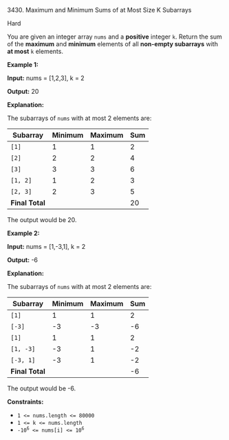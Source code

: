 3430\. Maximum and Minimum Sums of at Most Size K Subarrays

Hard

You are given an integer array `nums` and a **positive** integer `k`. Return the sum of the **maximum** and **minimum** elements of all **non-empty subarrays** with **at most** `k` elements.

**Example 1:**

**Input:** nums = [1,2,3], k = 2

**Output:** 20

**Explanation:**

The subarrays of `nums` with at most 2 elements are:

| **Subarray** | Minimum | Maximum | Sum |
|--------------|---------|---------|-----|
| `[1]`        | 1       | 1       | 2   |
| `[2]`        | 2       | 2       | 4   |
| `[3]`        | 3       | 3       | 6   |
| `[1, 2]`     | 1       | 2       | 3   |
| `[2, 3]`     | 2       | 3       | 5   |
| **Final Total** |         |         | 20  |

The output would be 20.

**Example 2:**

**Input:** nums = [1,-3,1], k = 2

**Output:** \-6

**Explanation:**

The subarrays of `nums` with at most 2 elements are:

| **Subarray**   | Minimum | Maximum | Sum  |
|----------------|---------|---------|------|
| `[1]`          | 1       | 1       | 2    |
| `[-3]`         | -3      | -3      | -6   |
| `[1]`          | 1       | 1       | 2    |
| `[1, -3]`      | -3      | 1       | -2   |
| `[-3, 1]`      | -3      | 1       | -2   |
| **Final Total**|         |         | -6   |

The output would be -6.

**Constraints:**

*   `1 <= nums.length <= 80000`
*   `1 <= k <= nums.length`
*   <code>-10<sup>6</sup> <= nums[i] <= 10<sup>6</sup></code>